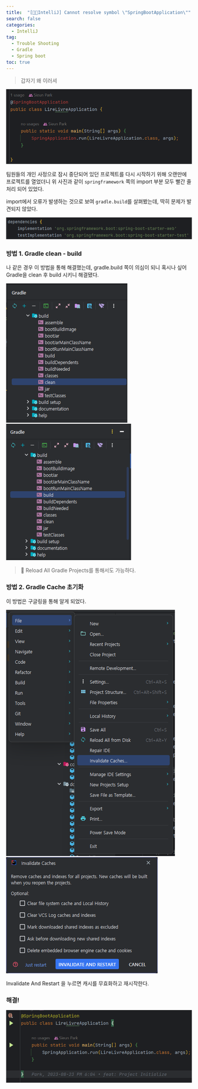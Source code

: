 ```yaml
---
title:  "[🏳️‍🌈IntelliJ] Cannot resolve symbol \"SpringBootApplication\""
search: false
categories: 
  - IntelliJ
tag:
  - Trouble Shooting
  - Gradle
  - Spring boot
toc: true
---
```


> 갑자기 왜 이러셔

![1](../../assets/images/post/IntelliJ/2024-01-30-Trouble-Shooting-Cannot-Resolve-SpringBootApplication-Error/1.png)

팀원들의 개인 사정으로 잠시 중단되어 있던 프로젝트를 다시 시작하기 위해 오랜만에 프로젝트를 열었더니 위 사진과 같이 `springframework` 쪽의 import 부분 모두 빨간 줄 처리 되어 있었다.

import에서 오류가 발생하는 것으로 보여 `gradle.build`를 살펴봤는데, 딱히 문제가 발견되지 않았다.

![2](../../assets/images/post/IntelliJ/2024-01-30-Trouble-Shooting-Cannot-Resolve-SpringBootApplication-Error/2.png)

### 방법 1. Gradle clean - build
나 같은 경우 이 방법을 통해 해결했는데, gradle.build 쪽이 의심이 되니 혹시나 싶어 Gradle을 clean 후 build 시키니 해결됐다.

![3](../../assets/images/post/IntelliJ/2024-01-30-Trouble-Shooting-Cannot-Resolve-SpringBootApplication-Error/3.png)
![4](../../assets/images/post/IntelliJ/2024-01-30-Trouble-Shooting-Cannot-Resolve-SpringBootApplication-Error/4.png)

> 📌 Reload All Gradle Projects를 통해서도 가능하다.

### 방법 2. Gradle Cache 초기화
이 방법은 구글링을 통해 알게 되었다.

![5](../../assets/images/post/IntelliJ/2024-01-30-Trouble-Shooting-Cannot-Resolve-SpringBootApplication-Error/5.png)
![6](../../assets/images/post/IntelliJ/2024-01-30-Trouble-Shooting-Cannot-Resolve-SpringBootApplication-Error/6.png)

Invalidate And Restart 을 누르면 캐시를 무효화하고 재시작한다.

### 해결!
![7](../../assets/images/post/IntelliJ/2024-01-30-Trouble-Shooting-Cannot-Resolve-SpringBootApplication-Error/7.png)
